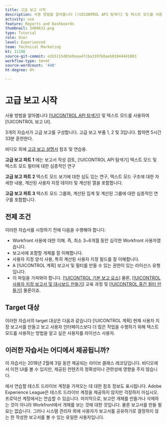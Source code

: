```yaml
---
title: 고급 보고 시작
description: 사용 방법을 알아봅니다 [!UICONTROL API 탐색기] 및 텍스트 모드를 사용하여 [!UICONTROL 보고 UI].
activity: use
feature: Reports and Dashboards
thumbnail: 3409632.png
type: Tutorial
role: User
level: Experienced
team: Technical Marketing
kt: 11198
source-git-commit: e2b5115d03e0eaa47cba3397b0aeb01044441083
workflow-type: tm+mt
source-wordcount: '440'
ht-degree: 0%

---
```


# 고급 보고 시작

사용 방법을 알아봅니다 [[!UICONTROL API 탐색기]](https://developer.adobe.com/workfront/api-explorer/) 및 텍스트 모드를 사용하여 [!UICONTROL 보고 UI].

3개의 자습서가 고급 보고를 구성합니다. 고급 보고 부품 1, 2 및 3입니다. 합하면 5시간 33분 훈련한다.

비디오 외에 [고급 보고 설명서](/help/assets/advanced-reporting-manual.pdf) 참조 및 연습용.

**고급 보고 파트 1** 에는 보고서 작성 검토, [!UICONTROL API 탐색기] 텍스트 모드 및 텍스트 모드 필터에 대한 심층적인 연구

**고급 보고 파트 2** 텍스트 모드 보기에 대한 심도 있는 연구, 텍스트 모드 구조에 대한 자세한 내용, 계산된 사용자 지정 데이터 및 계산된 열을 포함합니다.

**고급 보고 파트 3** 텍스트 모드 그룹화, 계산된 집계 및 계산된 그룹에 대한 심층적인 연구를 포함합니다.

## 전제 조건

이러한 자습서를 시청하기 전에 다음을 수행해야 합니다.

* Workfront 사용에 대한 이해. 즉, 최소 3~6개월 동안 심각한 Workfront 사용자였습니다.
* 보고서에 포함할 개체를 잘 이해합니다.
* 사용자 지정 양식 사용, 특히 계산된 사용자 지정 필드를 잘 이해합니다.
* A [!UICONTROL 계획] 보고서 및 필터를 만들 수 있는 권한이 있는 라이선스 유형입니다.
* 이 파일을 가져와야 합니다. [[!UICONTROL 기본 보고 요소]](https://experienceleague.adobe.com/docs/courses/using/workfront-u-1-2022-1-reporting.html) 물론, [[!UICONTROL 사용자 지정 보고서 및 대시보드 만들기]](https://experienceleague.adobe.com/docs/courses/using/workfront-u-1-2022-3-reporting.html) 교육 과정 및 [[!UICONTROL 중간 필터 만들기]](https://experienceleague.adobe.com/docs/courses/using/workfront-u-1-2022-2-reporting.html) 물론이죠.

## Target 대상

이러한 자습서의 target 대상은 다음과 같습니다 [!UICONTROL 계획] 현재 사용자 지정 보고서를 만들고 보고 사용자 인터페이스보다 더 많은 작업을 수행하기 위해 텍스트 모드를 사용하는 방법을 알고 싶은 사용자를 라이선스 사용자.

## 이러한 자습서는 어디에서 제공됩니까?

이 자습서는 2018년 2월에 3일 동안 제공되는 라이브 클래스 레코딩입니다. 비디오에서 이전 UI를 볼 수 있지만, 제공된 컨텐츠의 정확성이나 관련성에 영향을 주지 않습니다.

에서 연습할 테스트 드라이브 계정을 가져오는 데 대한 참조 정보도 표시됩니다. Adobe Experience League은 테스트 드라이브 계정을 제공하지 않지만 걱정하지 마십시오. 프로덕션 계정에서는 연습할 수 있습니다. 마지막으로, 보고란 개체를 만들거나 삭제하는 것이 아니라 Workfront에서 개체를 보는 것에 대한 것입니다. 물론 보고서를 만들 필요는 없습니다. 그러나 시스템 관리자 외에 사용자가 보고서를 공유하기로 결정하지 않는 한 작성한 보고서를 볼 수 있는 유일한 사용자입니다.

